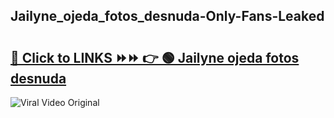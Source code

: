 
 ## Jailyne_ojeda_fotos_desnuda-Only-Fans-Leaked

# <h2><a href="https://clipsfans.com/Jailyne_ojeda_fotos_desnuda&ref=git">🔗 Click to LINKS ⏩⏩ 👉 🟢 Jailyne ojeda fotos desnuda </a></h2>

<a href="https://clipsfans.com/Jailyne_ojeda_fotos_desnuda&ref=git" rel="nofollow" data-target="animated-image.originalLink"><img src="https://i.ibb.co.com/xMMVF88/686577567.gif" alt="Viral Video Original" style="max-width: 100%; display: inline-block;" data-target="animated-image.originalImage"></a>
